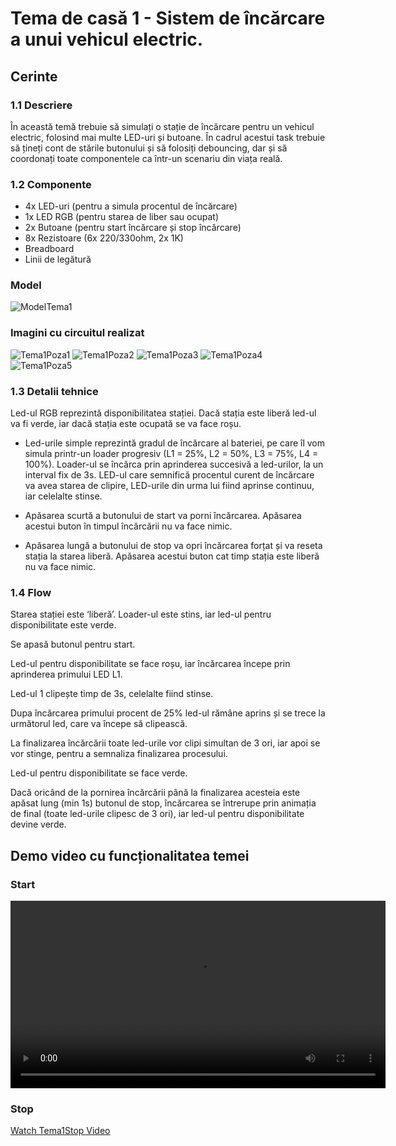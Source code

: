 # Tema de casă 1 - ⁠Sistem de încărcare a unui vehicul electric. #

## Cerinte ##

### 1.1 Descriere ###
În această temă trebuie să simulați o stație de încărcare pentru un vehicul electric, folosind mai multe LED-uri și butoane. În cadrul acestui task trebuie să țineți cont de stările butonului și să folosiți debouncing, dar și să coordonați toate componentele ca într-un scenariu din viața reală.

### 1.2 Componente ###
- 4x LED-uri (pentru a simula procentul de încărcare)
- 1x LED RGB (pentru starea de liber sau ocupat)
- 2x Butoane (pentru start încărcare și stop încărcare)
- 8x Rezistoare (6x 220/330ohm, 2x 1K)
- Breadboard
- Linii de legătură

### Model ###
![ModelTema1](Imagini/ModelTema1.png)

### Imagini cu circuitul realizat ###

![Tema1Poza1](Imagini/Tema1Poza1.jpg)
![Tema1Poza2](Imagini/Tema1Poza2.jpg)
![Tema1Poza3](Imagini/Tema1Poza3.jpg)
![Tema1Poza4](Imagini/Tema1Poza4.jpg)
![Tema1Poza5](Imagini/Tema1Poza5.jpg)

### 1.3 Detalii tehnice ###
 Led-ul RGB reprezintă disponibilitatea stației. Dacă stația este liberă led-ul va fi verde, iar dacă stația este ocupată se va face roșu.

- Led-urile simple reprezintă gradul de încărcare al bateriei, pe care îl vom simula printr-un loader progresiv (L1 = 25%, L2 = 50%, L3 = 75%, L4 = 100%). Loader-ul se încărca prin aprinderea succesivă a led-urilor, la un interval fix de 3s. LED-ul care semnifică procentul curent de încărcare va avea starea de clipire, LED-urile din urma lui fiind aprinse continuu, iar celelalte stinse.

- Apăsarea scurtă a butonului de start va porni încărcarea. Apăsarea acestui buton în timpul încărcării nu va face nimic.

- Apăsarea lungă a butonului de stop va opri încărcarea forțat și va reseta stația la starea liberă. Apăsarea acestui buton cat timp stația este liberă nu va face nimic.

### 1.4 Flow ###
Starea stației este ‘liberă’. Loader-ul este stins, iar led-ul pentru disponibilitate este verde.

Se apasă butonul pentru start.

Led-ul pentru disponibilitate se face roșu, iar încărcarea începe prin aprinderea primului LED L1.

Led-ul 1 clipește timp de 3s, celelalte fiind stinse.

Dupa încărcarea primului procent de 25% led-ul rămâne aprins și se trece la următorul led, care va începe să clipească.

La finalizarea încărcării toate led-urile vor clipi simultan de 3 ori, iar apoi se vor stinge, pentru a semnaliza finalizarea procesului.

Led-ul pentru disponibilitate se face verde.

Dacă oricând de la pornirea încărcării până la finalizarea acesteia este apăsat lung (min 1s) butonul de stop, încărcarea se întrerupe prin animația de final (toate led-urile clipesc de 3 ori), iar led-ul pentru disponibilitate devine verde.

## Demo video cu funcționalitatea temei ##

### Start ###
<video width="600" controls>
  <source src="https://user-images.githubusercontent.com/6877923/115474571-03c75800-a23e-11eb-8096-8973aad5fa9f.mp4" type="video/mp4">
  Your browser does not support the video tag.
</video>


### Stop ###

[Watch Tema1Stop Video](video/Tema1Stop.mp4)
